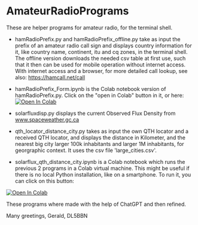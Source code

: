 # AmateurRadioPrograms
These are helper programs for amateur radio, for the terminal shell.


- hamRadioPrefix.py and hamRadioPrefix_offline.py take as input the prefix of an amateur radio call sign and displays country information for it, like country name,	continent,	itu and	cq zones, in the terminal shell.
The offline version downloads the needed csv table at first use, such that it then can be used for mobile operation without internet access.
With internet access and a browser, for more detailed call lookup, see also: https://hamcall.net/call

- hamRadioPrefix_Form.ipynb is the Colab notebook version of hamRadioPrefix.py. Click on the "open in Colab" button in it, or here:
[![Open In Colab](https://colab.research.google.com/assets/colab-badge.svg)](https://colab.research.google.com/github/TUIlmenauAMS/AmateurRadioPrograms/blob/main/hamRadioPrefix_Form.ipynb)

- solarfluxdisp.py displays the current Observed Flux Density from www.spaceweather.gc.ca

- qth_locator_distance_city.py takes as input the own QTH locator and a received QTH locator, and displays the distance in Kilometer, and the nearest big city larger 100k inhabitants and larger 1M inhabitants, for georgraphic context. It uses the csv file 'large_cities.csv'.
- solarflux_qth_distance_city.ipynb is a Colab notebook which runs the previous 2 programs in a Colab virtual machine. This might be useful if there is no local Python installation, like on a smartphone. To run it, you can click on this button:
  
[![Open In Colab](https://colab.research.google.com/assets/colab-badge.svg)](https://colab.research.google.com/github/TUIlmenauAMS/AmateurRadioPrograms/blob/main/solarflux_qth_distance_city.ipynb)

These programs where made with the help of ChatGPT and then refined.

Many greetings,
  Gerald, DL5BBN
  
 

